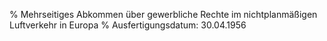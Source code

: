 % Mehrseitiges Abkommen über gewerbliche Rechte im nichtplanmäßigen Luftverkehr in Europa
% Ausfertigungsdatum: 30.04.1956
 